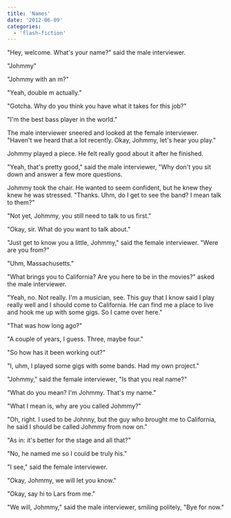 ```yaml
---
title: 'Names'
date: '2012-06-09'
categories:
  - 'flash-fiction'
---
```


"Hey, welcome. What's your name?" said the male interviewer.

"Johmmy"

"Johmmy with an m?"

"Yeah, double m actually."

"Gotcha. Why do you think you have what it takes for this job?"

"I'm the best bass player in the world."

The male interviewer sneered and looked at the female interviewer. "Haven't we
heard that a lot recently. Okay, Johmmy, let's hear you play."

Johmmy played a piece. He felt really good about it after he finished.

"Yeah, that's pretty good," said the male interviewer, "Why don't you sit down
and answer a few more questions.

Johmmy took the chair. He wanted to seem confident, but he knew they knew he was
stressed. "Thanks. Uhm, do I get to see the band? I mean talk to them?"

"Not yet, Johmmy, you still need to talk to us first."

"Okay, sir. What do you want to talk about."

"Just get to know you a little, Johmmy," said the female interviewer. "Were are
you from?"

"Uhm, Massachusetts."

"What brings you to California? Are you here to be in the movies?" asked the
male interviewer.

"Yeah, no. Not really. I'm a musician, see. This guy that I know said I play
really well and I should come to California. He can find me a place to live and
hook me up with some gigs. So I came over here."

"That was how long ago?"

"A couple of years, I guess. Three, maybe four."

"So how has it been working out?"

"I, uhm, I played some gigs with some bands. Had my own project."

"Johmmy," said the female interviewer, "Is that you real name?"

"What do you mean? I'm Johmmy. That's my name."

"What I mean is, why are you called Johmmy?"

"Oh, right. I used to be Johnny, but the guy who brought me to California, he
said I should be called Johmmy from now on."

"As in: it's better for the stage and all that?"

"No, he named me so I could be truly his."

"I see," said the female interviewer.

"Okay, Johmmy, we will let you know."

"Okay, say hi to Lars from me."

"We will, Johmmy," said the male interviewer, smiling politely, "Bye for now."
